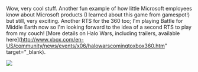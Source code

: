 Wow, very cool stuff. Another fun example of how little Microsoft employees know about Microsoft products (I learned about this game from gamespot!) but still, very exciting. Another RTS for the 360 too; I'm playing Battle for Middle Earth now so I'm looking forward to the idea of a second RTS to play from my couch! [More details on Halo Wars, including trailers, available here](http://www.xbox.com/en-US/community/news/events/x06/halowarscomingtoxbox360.htm" target="_blank).

![](http://www.xbox.com/NR/rdonlyres/0A8FE4F8-839F-45D0-A2EA-3D4E2C85AF8C/0/ilmhalowarsx06003.jpg)